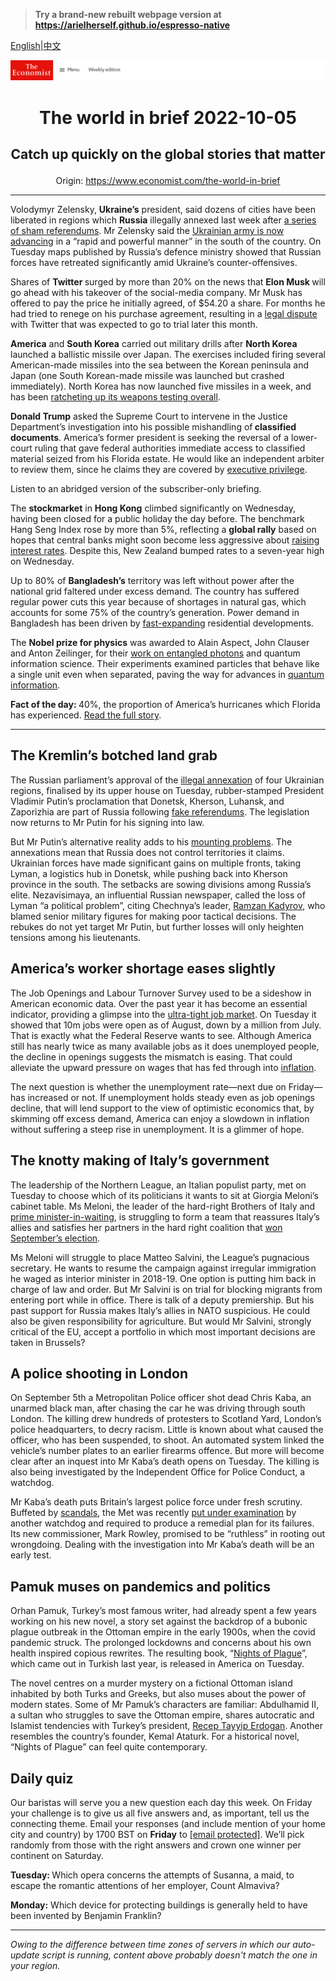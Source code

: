 > **Try a brand-new rebuilt webpage version at https://arielherself.github.io/espresso-native**

[English](https://github.com/arielherself/espresso/blob/main/README.md)|[中文](https://github-com.translate.goog/arielherself/espresso/blob/main/README.md?_x_tr_sl=en&_x_tr_tl=zh-CN&_x_tr_hl=zh-CN&_x_tr_pto=wapp)



![The Economist](menubar.png)

# <p align="center">The world in brief 2022-10-05</p>

## <p align="center">Catch up quickly on the global stories that matter</p>

<p align="center">Origin: <a href="https://www.economist.com/the-world-in-brief">https://www.economist.com/the-world-in-brief</a><hr>

Volodymyr Zelensky, <strong>Ukraine’s</strong> president, said dozens of cities have been liberated in regions which <strong>Russia</strong> illegally annexed last week after [a series of sham referendums](https://www.economist.com/leaders/2022/09/29/ignore-putins-fake-referendums-and-keep-helping-ukraine). Mr Zelensky said the [Ukrainian army is now advancing](https://www.economist.com/europe/2022/10/03/as-ukraine-smashes-through-more-russian-lines-russians-wonder-whom-to-blame) in a “rapid and powerful manner” in the south of the country. On Tuesday maps published by Russia’s defence ministry showed that Russian forces have retreated significantly amid Ukraine’s counter-offensives.

Shares of <strong>Twitter </strong>surged by more than 20% on the news that <strong>Elon Musk </strong>will go ahead with his takeover of the social-media company. Mr Musk has offered to pay the price he initially agreed, of $54.20 a share. For months he had tried to renege on his purchase agreement, resulting in a [legal dispute](https://www.economist.com/business/2022/09/15/twitters-shareholders-approve-elon-musks-44bn-offer) with Twitter that was expected to go to trial later this month. 

<strong>America</strong> and <strong>South Korea</strong> carried out military drills after <strong>North Korea</strong> launched a ballistic missile over Japan. The exercises included firing several American-made missiles into the sea between the Korean peninsula and Japan (one South Korean-made missile was launched but crashed immediately). North Korea has now launched five missiles in a week, and has been [ratcheting up its weapons testing overall](https://www.economist.com/asia/2022/04/07/north-korea-is-testing-icbms-again-nuclear-weapons-may-be-next). 

<strong>Donald Trump</strong> asked the Supreme Court to intervene in the Justice Department’s investigation into his possible mishandling of<strong> classified documents</strong>. America’s former president is seeking the reversal of a lower-court ruling that gave federal authorities immediate access to classified material seized from his Florida estate. He would like an independent arbiter to review them, since he claims they are covered by [executive privilege](https://www.economist.com/the-economist-explains/2022/08/31/what-is-executive-privilege).

Listen to an abridged version of the subscriber-only briefing.

The <strong>stockmarket</strong> in <strong>Hong Kong</strong> climbed significantly on Wednesday, having been closed for a public holiday the day before. The benchmark Hang Seng Index rose by more than 5%, reflecting a <strong>global rally</strong> based on hopes that central banks might soon become less aggressive about [raising interest rates](https://www.economist.com/finance-and-economics/2022/09/29/global-rate-rises-are-happening-on-an-unprecedented-scale). Despite this, New Zealand bumped rates to a seven-year high on Wednesday. 

Up to 80% of <strong>Bangladesh’s</strong> territory was left without power after the national grid faltered under excess demand. The country has suffered regular power cuts this year because of shortages in natural gas, which accounts for some 75% of the country’s generation. Power demand in Bangladesh has been driven by [fast-expanding](https://www.economist.com/asia/2019/09/12/bangladesh-tries-to-muffle-the-siren-song-of-the-capital) residential developments.

The <strong>Nobel prize for physics</strong> was awarded to Alain Aspect, John Clauser and Anton Zeilinger, for their [work on entangled photons](https://www.economist.com/science-and-technology/2022/10/04/quantum-entanglement-wins-nobel-physics-laurels) and quantum information science. Their experiments examined particles that behave like a single unit even when separated, paving the way for advances in [quantum information](https://www.economist.com/science-and-technology/2022/07/13/how-to-preserve-secrets-in-a-quantum-age).

<strong>Fact of the day: </strong>40%, the proportion of America’s hurricanes which Florida has experienced. [Read the full story](https://www.economist.com/united-states/2022/09/29/hurricane-ian-pummels-florida).

----------

## The Kremlin’s botched land grab

The Russian parliament’s approval of the [illegal annexation](https://www.economist.com/europe/2022/09/30/vladimir-putin-illegally-annexes-four-ukrainian-oblasts) of four Ukrainian regions, finalised by its upper house on Tuesday, rubber-stamped President Vladimir Putin’s proclamation that Donetsk, Kherson, Luhansk, and Zaporizhia are part of Russia following [fake referendums](https://www.economist.com/europe/2022/09/27/vladimir-putin-stages-four-fake-referendums-in-occupied-ukraine). The legislation now returns to Mr Putin for his signing into law.

But Mr Putin’s alternative reality adds to his [mounting problems](https://www.economist.com/europe/2022/10/03/as-ukraine-smashes-through-more-russian-lines-russians-wonder-whom-to-blame). The annexations mean that Russia does not control territories it claims. Ukrainian forces have made significant gains on multiple fronts, taking Lyman, a logistics hub in Donetsk, while pushing back into Kherson province in the south. The setbacks are sowing divisions among Russia’s elite. Nezavisimaya, an influential Russian newspaper, called the loss of Lyman “a political problem”, citing Chechnya’s leader, [Ramzan Kadyrov](https://www.economist.com/the-economist-explains/2022/03/16/who-is-ramzan-kadyrov-the-brutal-chechen-leader-claiming-to-be-in-ukraine), who blamed senior military figures for making poor tactical decisions. The rebukes do not yet target Mr Putin, but further losses will only heighten tensions among his lieutenants.

## America’s worker shortage eases slightly

The Job Openings and Labour Turnover Survey used to be a sideshow in American economic data. Over the past year it has become an essential indicator, providing a glimpse into the [ultra-tight job market](https://www.economist.com/business/2022/09/05/why-businesses-are-furiously-hiring-even-as-a-downturn-looms). On Tuesday it showed that 10m jobs were open as of August, down by a million from July. That is exactly what the Federal Reserve wants to see. Although America still has nearly twice as many available jobs as it does unemployed people, the decline in openings suggests the mismatch is easing. That could alleviate the upward pressure on wages that has fed through into [inflation](https://www.economist.com/films/2022/08/04/inflation-and-the-global-economy).

The next question is whether the unemployment rate—next due on Friday—has increased or not. If unemployment holds steady even as job openings decline, that will lend support to the view of optimistic economics that, by skimming off excess demand, America can enjoy a slowdown in inflation without suffering a steep rise in unemployment. It is a glimmer of hope.

## The knotty making of Italy’s government

The leadership of the Northern League, an Italian populist party, met on Tuesday to choose which of its politicians it wants to sit at Giorgia Meloni’s cabinet table. Ms Meloni, the leader of the hard-right Brothers of Italy and [prime minister-in-waiting](https://www.economist.com/europe/2022/09/25/italy-chooses-a-party-with-a-neo-fascist-legacy), is struggling to form a team that reassures Italy’s allies and satisfies her partners in the hard right coalition that [won September’s election](https://www.economist.com/europe/2022/07/28/italys-next-government-may-be-more-nationalist-than-europe-likes).

Ms Meloni will struggle to place Matteo Salvini, the League’s pugnacious secretary. He wants to resume the campaign against irregular immigration he waged as interior minister in 2018-19. One option is putting him back in charge of law and order. But Mr Salvini is on trial for blocking migrants from entering port while in office. There is talk of a deputy premiership. But his past support for Russia makes Italy’s allies in NATO suspicious. He could also be given responsibility for agriculture. But would Mr Salvini, strongly critical of the EU, accept a portfolio in which most important decisions are taken in Brussels?

## A police shooting in London

On September 5th a Metropolitan Police officer shot dead Chris Kaba, an unarmed black man, after chasing the car he was driving through south London. The killing drew hundreds of protesters to Scotland Yard, London’s police headquarters, to decry racism. Little is known about what caused the officer, who has been suspended, to shoot. An automated system linked the vehicle’s number plates to an earlier firearms offence. But more will become clear after an inquest into Mr Kaba’s death opens on Tuesday. The killing is also being investigated by the Independent Office for Police Conduct, a watchdog.

Mr Kaba’s death puts Britain’s largest police force under fresh scrutiny. Buffeted by [scandals](https://www.economist.com/britain/londons-metropolitan-police-service-is-failing-on-three-fronts/21807604), the Met was recently [put under examination](https://www.economist.com/britain/2022/06/30/the-metropolitan-police-is-put-into-special-measures) by another watchdog and required to produce a remedial plan for its failures. Its new commissioner, Mark Rowley, promised to be “ruthless” in rooting out wrongdoing. Dealing with the investigation into Mr Kaba’s death will be an early test.

## Pamuk muses on pandemics and politics

Orhan Pamuk, Turkey’s most famous writer, had already spent a few years working on his new novel, a story set against the backdrop of a bubonic plague outbreak in the Ottoman empire in the early 1900s, when the covid pandemic struck. The prolonged lockdowns and concerns about his own health inspired copious rewrites. The resulting book, “[Nights of Plague](https://www.economist.com/books-and-arts/2021/05/01/turkeys-best-known-author-reflects-on-politics-and-pestilence)”, which came out in Turkish last year, is released in America on Tuesday. 

The novel centres on a murder mystery on a fictional Ottoman island inhabited by both Turks and Greeks, but also muses about the power of modern states. Some of Mr Pamuk’s characters are familiar: Abdulhamid II, a sultan who struggles to save the Ottoman empire, shares autocratic and Islamist tendencies with Turkey’s president, [Recep Tayyip Erdogan](https://www.economist.com/europe/2022/06/09/as-elections-approach-turkeys-president-finds-enemies-everywhere). Another resembles the country’s founder, Kemal Ataturk. For a historical novel, “Nights of Plague” can feel quite contemporary.

## Daily quiz

Our baristas will serve you a new question each day this week. On Friday your challenge is to give us all five answers and, as important, tell us the connecting theme. Email your responses (and include mention of your home city and country) by 1700 BST on <strong>Friday</strong> to [<span class="__cf_email__" data-cfemail="cd9cb8a4b788bebdbfa8bebea28da8aea2a3a2a0a4beb9e3aea2a0">[email&#160;protected]</span>](https://mail.google.com/mail/?view=cm&amp;fs=1&amp;tf=1&amp;to=QuizEspresso@economist.com). We’ll pick randomly from those with the right answers and crown one winner per continent on Saturday.

<strong>Tuesday: </strong>Which opera concerns the attempts of Susanna, a maid, to escape the romantic attentions of her employer, Count Almaviva?

<strong>Monday:</strong> Which device for protecting buildings is generally held to have been invented by Benjamin Franklin?

----------

*Owing to the difference between time zones of servers in which our auto-update script is running, content above probably doesn't match the one in your region.*

